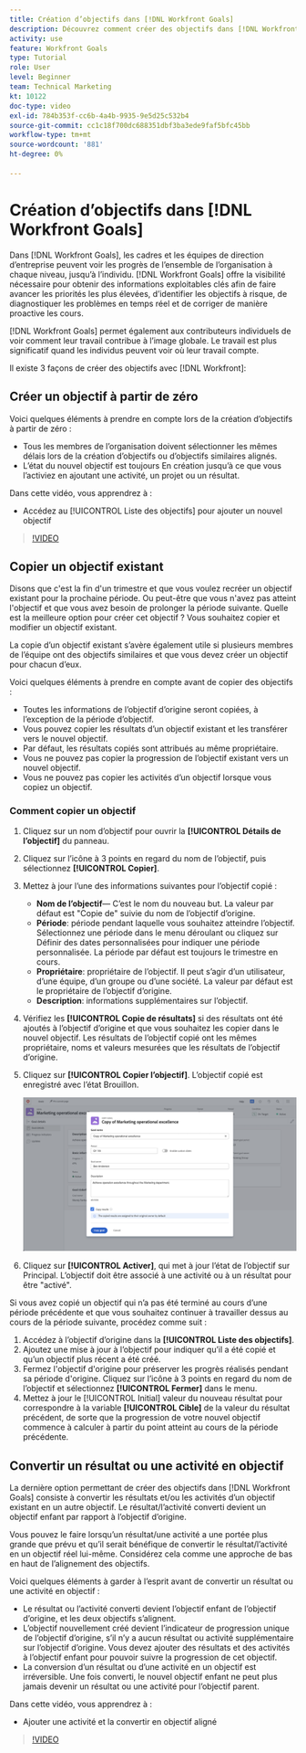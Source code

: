 ```yaml
---
title: Création d’objectifs dans [!DNL Workfront Goals]
description: Découvrez comment créer des objectifs dans [!DNL Workfront Goals] en utilisant trois options différentes.
activity: use
feature: Workfront Goals
type: Tutorial
role: User
level: Beginner
team: Technical Marketing
kt: 10122
doc-type: video
exl-id: 784b353f-cc6b-4a4b-9935-9e5d25c532b4
source-git-commit: cc1c18f700dc688351dbf3ba3ede9faf5bfc45bb
workflow-type: tm+mt
source-wordcount: '881'
ht-degree: 0%

---
```


# Création d’objectifs dans [!DNL Workfront Goals]

Dans [!DNL Workfront Goals], les cadres et les équipes de direction d’entreprise peuvent voir les progrès de l’ensemble de l’organisation à chaque niveau, jusqu’à l’individu. [!DNL Workfront Goals] offre la visibilité nécessaire pour obtenir des informations exploitables clés afin de faire avancer les priorités les plus élevées, d’identifier les objectifs à risque, de diagnostiquer les problèmes en temps réel et de corriger de manière proactive les cours.

[!DNL Workfront Goals] permet également aux contributeurs individuels de voir comment leur travail contribue à l’image globale. Le travail est plus significatif quand les individus peuvent voir où leur travail compte.

Il existe 3 façons de créer des objectifs avec [!DNL Workfront]:

## Créer un objectif à partir de zéro

Voici quelques éléments à prendre en compte lors de la création d’objectifs à partir de zéro :

* Tous les membres de l’organisation doivent sélectionner les mêmes délais lors de la création d’objectifs ou d’objectifs similaires alignés.
* L’état du nouvel objectif est toujours En création jusqu’à ce que vous l’activiez en ajoutant une activité, un projet ou un résultat.

Dans cette vidéo, vous apprendrez à :

* Accédez au [!UICONTROL Liste des objectifs] pour ajouter un nouvel objectif

>[!VIDEO](https://video.tv.adobe.com/v/335191/?quality=12)

## Copier un objectif existant

Disons que c&#39;est la fin d&#39;un trimestre et que vous voulez recréer un objectif existant pour la prochaine période. Ou peut-être que vous n&#39;avez pas atteint l&#39;objectif et que vous avez besoin de prolonger la période suivante. Quelle est la meilleure option pour créer cet objectif ? Vous souhaitez copier et modifier un objectif existant.

La copie d’un objectif existant s’avère également utile si plusieurs membres de l’équipe ont des objectifs similaires et que vous devez créer un objectif pour chacun d’eux.

Voici quelques éléments à prendre en compte avant de copier des objectifs :

* Toutes les informations de l’objectif d’origine seront copiées, à l’exception de la période d’objectif.
* Vous pouvez copier les résultats d’un objectif existant et les transférer vers le nouvel objectif.
* Par défaut, les résultats copiés sont attribués au même propriétaire.
* Vous ne pouvez pas copier la progression de l’objectif existant vers un nouvel objectif.
* Vous ne pouvez pas copier les activités d’un objectif lorsque vous copiez un objectif.

### Comment copier un objectif

1. Cliquez sur un nom d’objectif pour ouvrir la **[!UICONTROL Détails de l’objectif]** du panneau.
1. Cliquez sur l’icône à 3 points en regard du nom de l’objectif, puis sélectionnez **[!UICONTROL Copier]**.
1. Mettez à jour l’une des informations suivantes pour l’objectif copié :
   * **Nom de l’objectif**— C’est le nom du nouveau but. La valeur par défaut est &quot;Copie de&quot; suivie du nom de l’objectif d’origine.
   * **Période**: période pendant laquelle vous souhaitez atteindre l’objectif. Sélectionnez une période dans le menu déroulant ou cliquez sur Définir des dates personnalisées pour indiquer une période personnalisée. La période par défaut est toujours le trimestre en cours.
   * **Propriétaire**: propriétaire de l’objectif. Il peut s’agir d’un utilisateur, d’une équipe, d’un groupe ou d’une société. La valeur par défaut est le propriétaire de l’objectif d’origine.
   * **Description**: informations supplémentaires sur l’objectif.

1. Vérifiez les **[!UICONTROL Copie de résultats]** si des résultats ont été ajoutés à l’objectif d’origine et que vous souhaitez les copier dans le nouvel objectif. Les résultats de l’objectif copié ont les mêmes propriétaire, noms et valeurs mesurées que les résultats de l’objectif d’origine.

1. Cliquez sur **[!UICONTROL Copier l’objectif]**. L’objectif copié est enregistré avec l’état Brouillon.

   ![Une image de la fonction [!UICONTROL Détails de l’objectif] dans [!DNL Workfront Goals] avec le [!UICONTROL Copier] option](assets/03-workfront-goals-copy-a-goal.png)

1. Cliquez sur **[!UICONTROL Activer]**, qui met à jour l’état de l’objectif sur Principal. L’objectif doit être associé à une activité ou à un résultat pour être &quot;activé&quot;.

Si vous avez copié un objectif qui n’a pas été terminé au cours d’une période précédente et que vous souhaitez continuer à travailler dessus au cours de la période suivante, procédez comme suit :

1. Accédez à l’objectif d’origine dans la **[!UICONTROL Liste des objectifs]**.
1. Ajoutez une mise à jour à l’objectif pour indiquer qu’il a été copié et qu’un objectif plus récent a été créé.
1. Fermez l&#39;objectif d&#39;origine pour préserver les progrès réalisés pendant sa période d&#39;origine. Cliquez sur l’icône à 3 points en regard du nom de l’objectif et sélectionnez **[!UICONTROL Fermer]** dans le menu.
1. Mettez à jour le [!UICONTROL Initial] valeur du nouveau résultat pour correspondre à la variable **[!UICONTROL Cible]** de la valeur du résultat précédent, de sorte que la progression de votre nouvel objectif commence à calculer à partir du point atteint au cours de la période précédente.

## Convertir un résultat ou une activité en objectif

La dernière option permettant de créer des objectifs dans [!DNL Workfront Goals] consiste à convertir les résultats et/ou les activités d’un objectif existant en un autre objectif. Le résultat/l’activité converti devient un objectif enfant par rapport à l’objectif d’origine.

Vous pouvez le faire lorsqu’un résultat/une activité a une portée plus grande que prévu et qu’il serait bénéfique de convertir le résultat/l’activité en un objectif réel lui-même. Considérez cela comme une approche de bas en haut de l’alignement des objectifs.

Voici quelques éléments à garder à l’esprit avant de convertir un résultat ou une activité en objectif :

* Le résultat ou l’activité converti devient l’objectif enfant de l’objectif d’origine, et les deux objectifs s’alignent.
* L’objectif nouvellement créé devient l’indicateur de progression unique de l’objectif d’origine, s’il n’y a aucun résultat ou activité supplémentaire sur l’objectif d’origine. Vous devez ajouter des résultats et des activités à l’objectif enfant pour pouvoir suivre la progression de cet objectif.
* La conversion d’un résultat ou d’une activité en un objectif est irréversible. Une fois converti, le nouvel objectif enfant ne peut plus jamais devenir un résultat ou une activité pour l’objectif parent.

Dans cette vidéo, vous apprendrez à :

* Ajouter une activité et la convertir en objectif aligné

>[!VIDEO](https://video.tv.adobe.com/v/335192/?quality=12)

